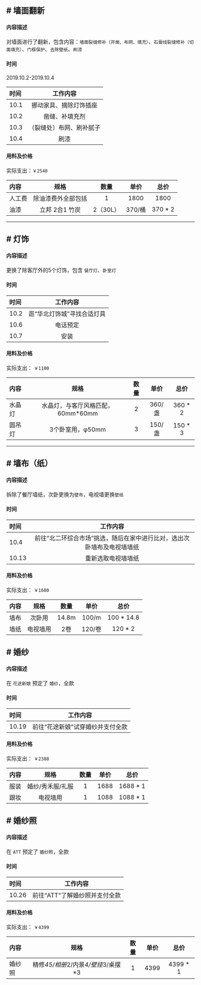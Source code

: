 ## # 墙面翻新

#### 内容描述

对墙面进行了翻新，包含内容：`墙面裂缝修补（开凿、布网、填充）`、`石膏线裂缝修补（切面填充）`、`门框保护`、`去除壁纸`、`刷漆`

#### 时间

2019.10.2-2019.10.4

时间 | 工作内容
:- | :-:
10.1 | 挪动家具、摘除灯饰插座
10.2 | 凿缝、补填充剂
10.3 | （裂缝处）布网、刷补腻子
10.4 | 刷漆

#### 用料及价格

实际支出：`￥2540`

内容 | 规格 | 数量 | 单价 | 总价
:- | :-: | :-: | :-: | :-:
人工费 | 除油漆费外全部包括 | 1 | 1800 | 1800
油漆 | 立邦 2合1 竹炭 | 2（30L） | 370/桶 | 370 * 2

---

## # 灯饰

#### 内容描述

更换了除客厅外的5个灯饰，包含 `餐厅灯`、`卧室灯`

#### 时间

时间 | 工作内容
:- | :-:
10.2 | 逛“华北灯饰城”寻找合适灯具
10.6 | 电话预定
10.7 | 安装

#### 用料及价格

实际支出： `￥1100`

内容 | 规格 | 数量 | 单价 | 总价
:- | :-: | :-: | :-: | :-:
水晶灯 | 水晶灯，与客厅风格匹配，60mm*60mm | 2 | 360/盏 | 360 * 2
圆吊灯 | 3个卧室用，φ50mm | 3 | 150/盏 | 150 * 3

---

## # 墙布（纸）

#### 内容描述

拆除了餐厅墙纸，次卧更换为`壁布`，电视墙更换`壁纸`

#### 时间

时间 | 工作内容
:- | :-:
10.4 | 前往“北二环综合市场”挑选，随后在家中进行比对，选出次卧墙布及电视墙墙纸
10.13 | 重新选取电视墙墙纸

#### 用料及价格

实际支出： `￥1600`

内容 | 规格 | 数量 | 单价 | 总价
:- | :-: | :-: | :-: | :-:
墙布 | 次卧用 | 14.8m | 100/m | 100 * 14.8
墙纸 | 电视墙用 | 2卷 | 120/卷 | 120 * 2

## # 婚纱

#### 内容描述

在 `花途新娘` 预定了 `婚纱`，全款

#### 时间

时间 | 工作内容
:- | :-:
10.19 | 前往“花途新娘”试穿婚纱并支付全款

#### 用料及价格

实际支出： `￥2388`

内容 | 规格 | 数量 | 单价 | 总价
:- | :-: | :-: | :-: | :-:
服装 | 婚纱/秀禾服/礼服 | 1 | 1688 | 1688 * 1
跟妆 | 电视墙用 | 1 | 1088 | 1088 * 1

## # 婚纱照

#### 内容描述

在 `ATT` 预定了 `婚纱照`，全款

#### 时间

时间 | 工作内容
:- | :-:
10.26 | 前往“ATT”了解婚纱照并支付全款

#### 用料及价格

实际支出： `￥4399`

内容 | 规格 | 数量 | 单价 | 总价
:- | :-: | :-: | :-: | :-:
婚纱照 | 精修*45/相册*2/内景*4/壁挂*3/桌摆*3 | 1 | 4399 | 4399 * 1
